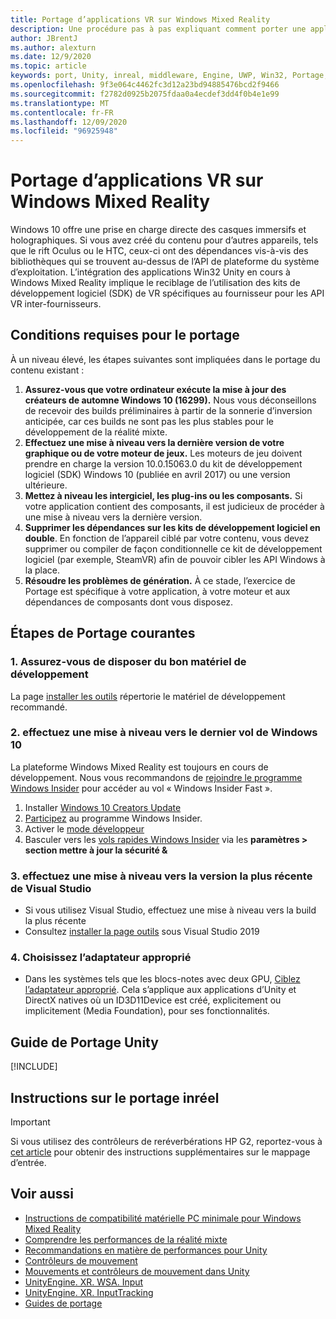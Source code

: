 ```yaml
---
title: Portage d’applications VR sur Windows Mixed Reality
description: Une procédure pas à pas expliquant comment porter une application immersive existante vers Windows Mixed Reality.
author: JBrentJ
ms.author: alexturn
ms.date: 12/9/2020
ms.topic: article
keywords: port, Unity, inreal, middleware, Engine, UWP, Win32, Portage, HoloLens 1ère génération, casque de réalité mixte, casque Windows Mixed realisation, migration, Windows 10, mappage d’entrée,
ms.openlocfilehash: 9f3e064c4462fc3d12a23bd94885476bcd2f9466
ms.sourcegitcommit: f2782d0925b2075fdaa0a4ecdef3dd4f0b4e1e99
ms.translationtype: MT
ms.contentlocale: fr-FR
ms.lasthandoff: 12/09/2020
ms.locfileid: "96925948"
---
```

# <a name="porting-vr-apps-to-windows-mixed-reality"></a>Portage d’applications VR sur Windows Mixed Reality

Windows 10 offre une prise en charge directe des casques immersifs et holographiques. Si vous avez créé du contenu pour d’autres appareils, tels que le rift Oculus ou le HTC, ceux-ci ont des dépendances vis-à-vis des bibliothèques qui se trouvent au-dessus de l’API de plateforme du système d’exploitation. L’intégration des applications Win32 Unity en cours à Windows Mixed Reality implique le reciblage de l’utilisation des kits de développement logiciel (SDK) de VR spécifiques au fournisseur pour les API VR inter-fournisseurs.

## <a name="porting-requirements"></a>Conditions requises pour le portage

À un niveau élevé, les étapes suivantes sont impliquées dans le portage du contenu existant :
1. **Assurez-vous que votre ordinateur exécute la mise à jour des créateurs de automne Windows 10 (16299).** Nous vous déconseillons de recevoir des builds préliminaires à partir de la sonnerie d’inversion anticipée, car ces builds ne sont pas les plus stables pour le développement de la réalité mixte.
2. **Effectuez une mise à niveau vers la dernière version de votre graphique ou de votre moteur de jeux.** Les moteurs de jeu doivent prendre en charge la version 10.0.15063.0 du kit de développement logiciel (SDK) Windows 10 (publiée en avril 2017) ou une version ultérieure.
3. **Mettez à niveau les intergiciel, les plug-ins ou les composants.** Si votre application contient des composants, il est judicieux de procéder à une mise à niveau vers la dernière version.
4. **Supprimer les dépendances sur les kits de développement logiciel en double**. En fonction de l’appareil ciblé par votre contenu, vous devez supprimer ou compiler de façon conditionnelle ce kit de développement logiciel (par exemple, SteamVR) afin de pouvoir cibler les API Windows à la place.
5. **Résoudre les problèmes de génération.** À ce stade, l’exercice de Portage est spécifique à votre application, à votre moteur et aux dépendances de composants dont vous disposez.

## <a name="common-porting-steps"></a>Étapes de Portage courantes

### <a name="1-make-sure-you-have-the-right-development-hardware"></a>1. Assurez-vous de disposer du bon matériel de développement

La page [installer les outils](../install-the-tools.md#immersive-vr-headset-requirements) répertorie le matériel de développement recommandé.

### <a name="2-upgrade-to-the-latest-flight-of-windows-10"></a>2. effectuez une mise à niveau vers le dernier vol de Windows 10

La plateforme Windows Mixed Reality est toujours en cours de développement. Nous vous recommandons de [rejoindre le programme Windows Insider](https://insider.windows.com/) pour accéder au vol « Windows Insider Fast ».
1. Installer [Windows 10 Creators Update](https://www.microsoft.com/software-download/windows10)
2. [Participez](https://insider.windows.com/) au programme Windows Insider.
3. Activer le [mode développeur](https://docs.microsoft.com/windows/uwp/get-started/enable-your-device-for-development)
4. Basculer vers les [vols rapides Windows Insider](https://blogs.technet.microsoft.com/uktechnet/2016/07/01/joining-insider-preview) via les **paramètres > section mettre à jour la sécurité &**

### <a name="3-upgrade-to-the-most-recent-build-of-visual-studio"></a>3. effectuez une mise à niveau vers la version la plus récente de Visual Studio
* Si vous utilisez Visual Studio, effectuez une mise à niveau vers la build la plus récente
* Consultez [installer la page outils](../install-the-tools.md#installation-checklist) sous Visual Studio 2019

### <a name="4-choose-the-correct-adapter"></a>4. Choisissez l’adaptateur approprié
* Dans les systèmes tels que les blocs-notes avec deux GPU, [Ciblez l’adaptateur approprié](../native/rendering-in-directx.md#hybrid-graphics-pcs-and-mixed-reality-applications). Cela s’applique aux applications d’Unity et DirectX natives où un ID3D11Device est créé, explicitement ou implicitement (Media Foundation), pour ses fonctionnalités.

## <a name="unity-porting-guidance"></a>Guide de Portage Unity

[!INCLUDE[](includes/unity-porting-guidance.md)]

## <a name="unreal-porting-guidance"></a>Instructions sur le portage inréel

> [!IMPORTANT]
> Si vous utilisez des contrôleurs de reréverbérations HP G2, reportez-vous à [cet article](../unreal/unreal-reverb-g2-controllers.md) pour obtenir des instructions supplémentaires sur le mappage d’entrée.

## <a name="see-also"></a>Voir aussi
* [Instructions de compatibilité matérielle PC minimale pour Windows Mixed Reality](https://docs.microsoft.com/windows/mixed-reality/enthusiast-guide/windows-mixed-reality-minimum-pc-hardware-compatibility-guidelines)
* [Comprendre les performances de la réalité mixte](../platform-capabilities-and-apis/understanding-performance-for-mixed-reality.md)
* [Recommandations en matière de performances pour Unity](../unity/performance-recommendations-for-unity.md)
* [Contrôleurs de mouvement](../../design/motion-controllers.md)
* [Mouvements et contrôleurs de mouvement dans Unity](../unity/gestures-and-motion-controllers-in-unity.md)
* [UnityEngine. XR. WSA. Input](https://docs.unity3d.com/ScriptReference/XR.WSA.Input.InteractionManager.html)
* [UnityEngine. XR. InputTracking](https://docs.unity3d.com/ScriptReference/XR.InputTracking.html)
* [Guides de portage](porting-guides.md)